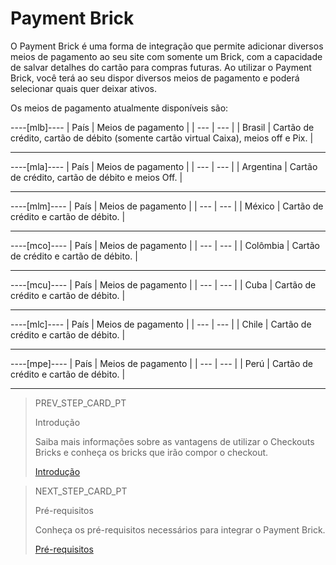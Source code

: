 # Payment Brick 

O Payment Brick é uma forma de integração que permite adicionar diversos meios de pagamento ao seu site com somente um Brick, com a capacidade de salvar detalhes do cartão para compras futuras. Ao utilizar o Payment Brick, você terá ao seu dispor diversos meios de pagamento e poderá selecionar quais quer deixar ativos.

Os meios de pagamento atualmente disponíveis são: 

----[mlb]----
| País  | Meios de pagamento |
| --- | --- |
| Brasil | Cartão de crédito, cartão de débito (somente cartão virtual Caixa), meios off e Pix. |

------------

----[mla]----
| País  | Meios de pagamento |
| --- | --- |
| Argentina | Cartão de crédito, cartão de débito e meios Off. |

------------

----[mlm]----
| País  | Meios de pagamento |
| --- | --- |
| México | Cartão de crédito e cartão de débito. |

------------

----[mco]----
| País  | Meios de pagamento |
| --- | --- |
| Colômbia | Cartão de crédito e cartão de débito. |

------------

----[mcu]----
| País  | Meios de pagamento |
| --- | --- |
| Cuba | Cartão de crédito e cartão de débito. |

------------

----[mlc]----
| País  | Meios de pagamento |
| --- | --- |
| Chile | Cartão de crédito e cartão de débito. |

------------

----[mpe]----
| País  | Meios de pagamento |
| --- | --- |
| Perú | Cartão de crédito e cartão de débito. |

------------

> PREV_STEP_CARD_PT
>
> Introdução
>
> Saiba mais informações sobre as vantagens de utilizar o Checkouts Bricks e conheça os bricks que irão compor o checkout.
>
> [Introdução](/developers/pt/docs/checkout-bricks/introduction)

> NEXT_STEP_CARD_PT
>
> Pré-requisitos 
>
> Conheça os pré-requisitos necessários para integrar o Payment Brick.
>
> [Pré-requisitos](/developers/pt/docs/checkout-bricks/payment-brick/prerequisites) 